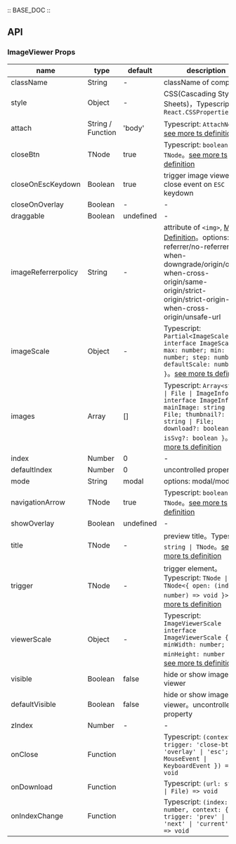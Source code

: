 :: BASE_DOC ::

## API

### ImageViewer Props

name | type | default | description | required
-- | -- | -- | -- | --
className | String | - | className of component | N
style | Object | - | CSS(Cascading Style Sheets)，Typescript: `React.CSSProperties` | N
attach | String / Function | 'body' | Typescript: `AttachNode`。[see more ts definition](https://github.com/Tencent/tdesign-react/blob/develop/packages/components/common.ts) | N
closeBtn | TNode | true | Typescript: `boolean \| TNode`。[see more ts definition](https://github.com/Tencent/tdesign-react/blob/develop/packages/components/common.ts) | N
closeOnEscKeydown | Boolean | true | trigger image viewer close event on `ESC` keydown | N
closeOnOverlay | Boolean | - | \- | N
draggable | Boolean | undefined | \- | N
imageReferrerpolicy | String | - | attribute of `<img>`, [MDN Definition](https://developer.mozilla.org/en-US/docs/Web/HTTP/Headers/Referrer-Policy)。options: no-referrer/no-referrer-when-downgrade/origin/origin-when-cross-origin/same-origin/strict-origin/strict-origin-when-cross-origin/unsafe-url | N
imageScale | Object | - | Typescript: `Partial<ImageScale>` `interface ImageScale { max: number; min: number; step: number; defaultScale: number; }`。[see more ts definition](https://github.com/Tencent/tdesign-react/blob/develop/packages/components/image-viewer/type.ts) | N
images | Array | [] | Typescript: `Array<string \| File \| ImageInfo>` `interface ImageInfo { mainImage: string \| File; thumbnail?: string \| File; download?: boolean; isSvg?: boolean }`。[see more ts definition](https://github.com/Tencent/tdesign-react/blob/develop/packages/components/image-viewer/type.ts) | N
index | Number | 0 | \- | N
defaultIndex | Number | 0 | uncontrolled property | N
mode | String | modal | options: modal/modeless | N
navigationArrow | TNode | true | Typescript: `boolean \| TNode`。[see more ts definition](https://github.com/Tencent/tdesign-react/blob/develop/packages/components/common.ts) | N
showOverlay | Boolean | undefined | \- | N
title | TNode | - | preview title。Typescript: `string \| TNode`。[see more ts definition](https://github.com/Tencent/tdesign-react/blob/develop/packages/components/common.ts) | N
trigger | TNode | - | trigger element。Typescript: `TNode \| TNode<{ open: (index?: number) => void }>`。[see more ts definition](https://github.com/Tencent/tdesign-react/blob/develop/packages/components/common.ts) | N
viewerScale | Object | - | Typescript: `ImageViewerScale` `interface ImageViewerScale { minWidth: number; minHeight: number }`。[see more ts definition](https://github.com/Tencent/tdesign-react/blob/develop/packages/components/image-viewer/type.ts) | N
visible | Boolean | false | hide or show image viewer | N
defaultVisible | Boolean | false | hide or show image viewer。uncontrolled property | N
zIndex | Number | - | \- | N
onClose | Function |  | Typescript: `(context: { trigger: 'close-btn' \| 'overlay' \| 'esc'; e: MouseEvent \| KeyboardEvent }) => void`<br/> | N
onDownload | Function |  | Typescript: `(url: string \| File) => void`<br/> | N
onIndexChange | Function |  | Typescript: `(index: number, context: { trigger: 'prev' \| 'next' \| 'current' }) => void`<br/> | N
